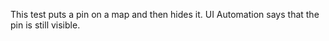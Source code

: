 This test puts a pin on a map and then hides it.  UI Automation says that the pin is still visible.
